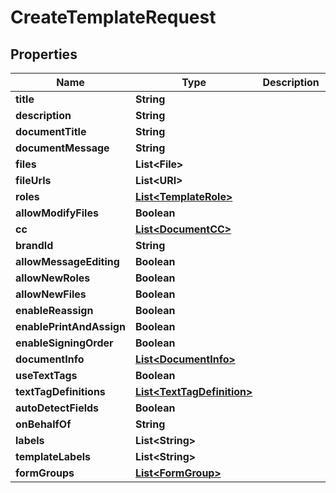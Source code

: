 

# CreateTemplateRequest


## Properties

| Name | Type | Description | Notes |
|------------ | ------------- | ------------- | -------------|
|**title** | **String** |  |  |
|**description** | **String** |  |  [optional] |
|**documentTitle** | **String** |  |  [optional] |
|**documentMessage** | **String** |  |  [optional] |
|**files** | **List&lt;File&gt;** |  |  [optional] |
|**fileUrls** | **List&lt;URI&gt;** |  |  [optional] |
|**roles** | [**List&lt;TemplateRole&gt;**](TemplateRole.md) |  |  [optional] |
|**allowModifyFiles** | **Boolean** |  |  [optional] |
|**cc** | [**List&lt;DocumentCC&gt;**](DocumentCC.md) |  |  [optional] |
|**brandId** | **String** |  |  [optional] |
|**allowMessageEditing** | **Boolean** |  |  [optional] |
|**allowNewRoles** | **Boolean** |  |  [optional] |
|**allowNewFiles** | **Boolean** |  |  [optional] |
|**enableReassign** | **Boolean** |  |  [optional] |
|**enablePrintAndAssign** | **Boolean** |  |  [optional] |
|**enableSigningOrder** | **Boolean** |  |  [optional] |
|**documentInfo** | [**List&lt;DocumentInfo&gt;**](DocumentInfo.md) |  |  [optional] |
|**useTextTags** | **Boolean** |  |  [optional] |
|**textTagDefinitions** | [**List&lt;TextTagDefinition&gt;**](TextTagDefinition.md) |  |  [optional] |
|**autoDetectFields** | **Boolean** |  |  [optional] |
|**onBehalfOf** | **String** |  |  [optional] |
|**labels** | **List&lt;String&gt;** |  |  [optional] |
|**templateLabels** | **List&lt;String&gt;** |  |  [optional] |
|**formGroups** | [**List&lt;FormGroup&gt;**](FormGroup.md) |  |  [optional] |



